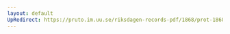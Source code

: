 ```yaml
---
layout: default
UpRedirect: https://pruto.im.uu.se/riksdagen-records-pdf/1868/prot-1868--fk--321/prot-1868--fk--321_033.pdf
---
```


